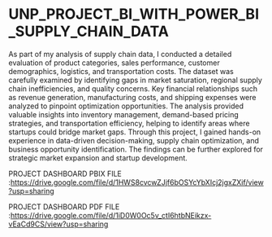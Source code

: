 # UNP_PROJECT_BI_WITH_POWER_BI_SUPPLY_CHAIN_DATA                                                  

As part of my analysis of supply chain data, I conducted a detailed evaluation of product categories, sales performance, customer demographics, logistics, and transportation costs. The dataset was carefully examined by identifying gaps in market saturation, regional supply chain inefficiencies, and quality concerns. Key financial relationships such as revenue generation, manufacturing costs, and shipping expenses were analyzed to pinpoint optimization opportunities. The analysis provided valuable insights into inventory management, demand-based pricing strategies, and transportation efficiency, helping to identify areas where startups could bridge market gaps. Through this project, I gained hands-on experience in data-driven decision-making, supply chain optimization, and business opportunity identification. The findings can be further explored for strategic market expansion and startup development.

PROJECT DASHBOARD PBIX FILE :https://drive.google.com/file/d/1HWS8cvcwZJjf6bOSYcYbXIcj2jgxZXif/view?usp=sharing


PROJECT DASHBOARD PDF FILE :https://drive.google.com/file/d/1iD0W0Oc5v_ctI6htbNEikzx-vEaCd9CS/view?usp=sharing
